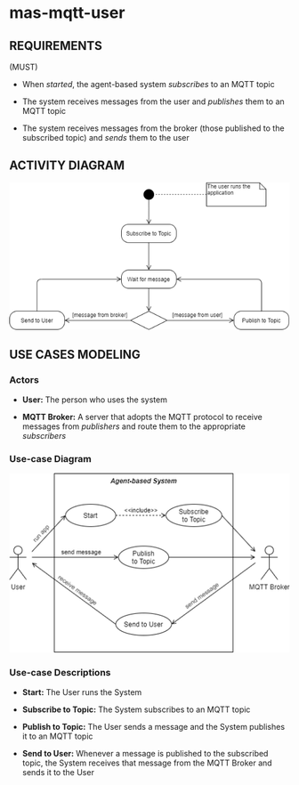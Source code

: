 # mas-mqtt-user

## REQUIREMENTS

(MUST)

- When _started_, the agent-based system _subscribes_ to an MQTT topic

- The system receives messages from the user and _publishes_ them to an MQTT topic
- The system receives messages from the broker (those published to the subscribed topic) and _sends_ them to the user

## ACTIVITY DIAGRAM
<img src="./figures/activity-diagram.png" width="600">

## USE CASES MODELING
### Actors
- __User:__ The person who uses the system

- __MQTT Broker:__ A server that adopts the MQTT protocol to receive messages from _publishers_ and route them to the appropriate _subscribers_

### Use-case Diagram
<img src="./figures/use-case-diagram.png" width="600">

### Use-case Descriptions
- __Start:__ The User runs the System

- __Subscribe to Topic:__ The System subscribes to an MQTT topic
- __Publish to Topic:__ The User sends a message and the System publishes it to an MQTT topic
- __Send to User:__ Whenever a message is published to the subscribed topic, the System receives that message from the MQTT Broker and sends it to the User

